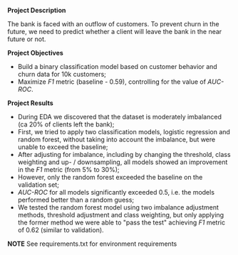 **Project Description**

The bank is faced with an outflow of customers. To prevent churn in the future, we need to predict whether a client will leave the bank in the near future or not.

**Project Objectives**

- Build a binary classification model based on customer behavior and churn data for 10k customers;
- Maximize *F1* metric (baseline - 0.59), controlling for the value of *AUC-ROC*.

**Project Results**

- During EDA we discovered that the dataset is moderately imbalanced (ca 20% of clients left the bank);
- First, we tried to apply two classification models, logistic regression and random forest, without taking into account the imbalance, but were unable to exceed the baseline;
-  After adjusting for imbalance, including by changing the threshold, class weighting and up- / downsampling, all models showed an improvement in the *F1* metric (from 5% to 30%);
- However, only the random forest exceeded the baseline on the validation set;
- *AUC-ROC* for all models significantly exceeded 0.5, i.e. the models performed better than a random guess;
- We tested the random forest model using two imbalance adjustment methods, threshold adjustment and class weighting, but only applying the former method we were able to "pass the test" achieving *F1* metric of 0.62 (similar to validation).      

**NOTE** See requirements.txt for environment requirements 